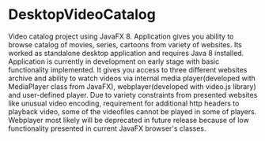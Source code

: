 # DesktopVideoCatalog
Video catalog project using JavaFX 8.
Application gives you ability to browse catalog of movies, series, cartoons from variety of websites. Its worked as standalone desktop application and requires Java 8 installed.
Application is currently in development on early stage with basic functionality implemented. It gives you access to three different websites archive and ability to watch videos via internal media player(developed with MediaPlayer class from JavaFX), webplayer(developed with video.js library) and user-defined player. Due to variety constraints from presented websites like unusual video encoding, requirement for additional http headers to playback video, some of the videofiles cannot be played in some of players.
Webplayer most likely will be deprecated in future release  because of low functionality presented in current JavaFX browser's classes.
